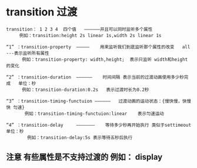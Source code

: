 # transition  过渡
    transition： 1 2 3 4  四个值   ——————并且可以同时监听多个属性 
         例如：transition:height 2s linear 1s,width 2s linear 1s

    “1” ：transition-property  —————    用来监听我们到底监听那个属性的改变   all ---表示监听所有属性
          例如：transition-property: width,height;  表示只监听 width和height的变化

    “2” ：transition-duration  ——————    时间间隔 表示当前的过渡动画使用多少秒完成   单位：秒
          例如：transition-duration:0.2s   表示过渡时长为0.2秒
    
    “3” ：transition-timing-functuion ——————   过渡动画的运动状态：{慢快慢，快慢快 匀速}
           例如：transition-timing-functuion:linear    表示匀速运动
    
    “4” ：transition-delay     ———————    等待多少秒再开始执行 类似于settimeout  单位：秒
            例如：transition-delay:5s 表示等待五秒后执行  
## 注意 有些属性是不支持过渡的 例如： display
